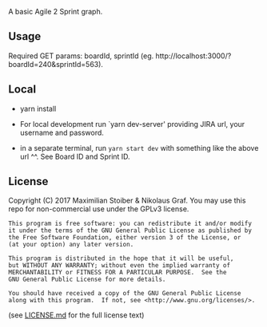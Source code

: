 A basic Agile 2 Sprint graph.

## Usage

Required GET params: boardId, sprintId (eg. http://localhost:3000/?boardId=240&sprintId=563).

## Local

- yarn install

- For local development run `yarn dev-server' providing  JIRA url, your username and password.

- in a separate terminal, run `yarn start dev` with something like the above url ^^. See Board ID and Sprint ID. 

## License

Copyright (C) 2017  Maximilian Stoiber & Nikolaus Graf. You may use this repo for non-commercial use under the GPLv3 license.

```
This program is free software: you can redistribute it and/or modify
it under the terms of the GNU General Public License as published by
the Free Software Foundation, either version 3 of the License, or
(at your option) any later version.

This program is distributed in the hope that it will be useful,
but WITHOUT ANY WARRANTY; without even the implied warranty of
MERCHANTABILITY or FITNESS FOR A PARTICULAR PURPOSE.  See the
GNU General Public License for more details.

You should have received a copy of the GNU General Public License
along with this program.  If not, see <http://www.gnu.org/licenses/>.
```

(see [LICENSE.md](LICENSE.md) for the full license text)
